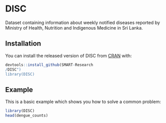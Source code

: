 
# DISC

<!-- badges: start -->
<!-- badges: end -->

Dataset containing information about weekly notified diseases reported by Ministry of Health, Nutrition and Indigenous Medicine in Sri Lanka.

## Installation

You can install the released version of DISC from [CRAN](https://CRAN.R-project.org) with:

``` r
devtools::install_github(SMART-Research
/DISC")
library(DISC)
```

## Example

This is a basic example which shows you how to solve a common problem:

``` r
library(DISC)
head(dengue_counts)
```

